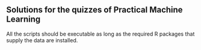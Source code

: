 ## Solutions for the quizzes of Practical Machine Learning
All the scripts should be executable as long as the required R packages
that supply the data are installed.
